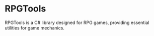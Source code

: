 # RPGTools
RPGTools is a C# library designed for RPG games, providing essential utilities for game mechanics.
